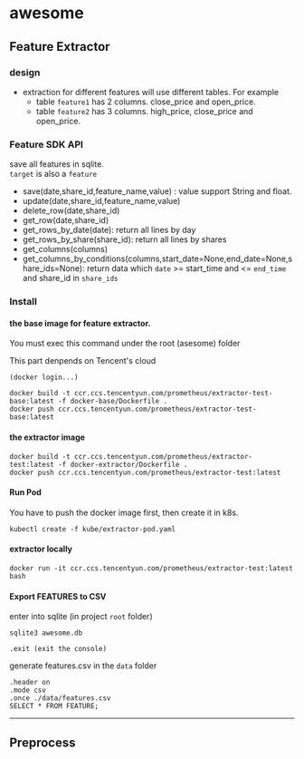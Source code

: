 # awesome

## Feature Extractor

### design
- extraction for different features will use different tables. For example
  - table `feature1` has 2 columns. close_price and open_price.
  - table `feature2` has 3 columns. high_price, close_price and open_price.
  
### Feature SDK API
save all features in sqlite.    
`target` is also a `feature`

- save(date,share_id,feature_name,value) : value support String and float.
- update(date,share_id,feature_name,value)
- delete_row(date,share_id)
- get_row(date,share_id)
- get_rows_by_date(date): return all lines by day
- get_rows_by_share(share_id): return all lines by shares
- get_columns(columns)
- get_columns_by_conditions(columns,start_date=None,end_date=None,share_ids=None): return data which `date` >= start_time and <= `end_time` and share_id in `share_ids`

### Install
#### the base image for feature extractor. 
You must exec this command under the root (asesome) folder

This part denpends on Tencent's cloud
```
(docker login...)   

```
```
docker build -t ccr.ccs.tencentyun.com/prometheus/extractor-test-base:latest -f docker-base/Dockerfile .
docker push ccr.ccs.tencentyun.com/prometheus/extractor-test-base:latest
```

#### the extractor image
```
docker build -t ccr.ccs.tencentyun.com/prometheus/extractor-test:latest -f docker-extractor/Dockerfile .
docker push ccr.ccs.tencentyun.com/prometheus/extractor-test:latest
```

#### Run Pod
You have to push the docker image first, then create it in k8s.
```
kubectl create -f kube/extractor-pod.yaml
```

#### extractor locally
```
docker run -it ccr.ccs.tencentyun.com/prometheus/extractor-test:latest bash
```

#### Export FEATURES to CSV
enter into sqlite (in project `root` folder)
```
sqlite3 awesome.db

.exit (exit the console)
```
generate features.csv in the `data` folder
```
.header on  
.mode csv  
.once ./data/features.csv
SELECT * FROM FEATURE;
```

***

## Preprocess

